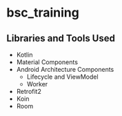 # bsc_training

## Libraries and Tools Used

- Kotlin
- Material Components
- Android Architecture Components
    - Lifecycle and ViewModel
    - Worker
- Retrofit2
- Koin
- Room
